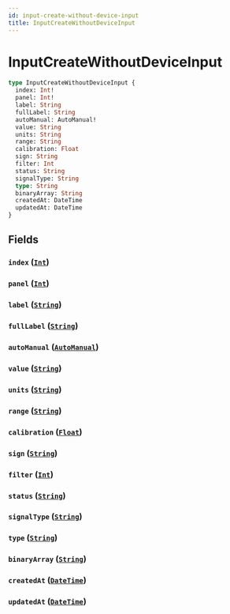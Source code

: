 ```yaml
---
id: input-create-without-device-input
title: InputCreateWithoutDeviceInput
---
```


 # InputCreateWithoutDeviceInput





```graphql
type InputCreateWithoutDeviceInput {
  index: Int!
  panel: Int!
  label: String
  fullLabel: String
  autoManual: AutoManual!
  value: String
  units: String
  range: String
  calibration: Float
  sign: String
  filter: Int
  status: String
  signalType: String
  type: String
  binaryArray: String
  createdAt: DateTime
  updatedAt: DateTime
}
```


## Fields

### `index` ([`Int`](/scalars/int))




### `panel` ([`Int`](/scalars/int))




### `label` ([`String`](/scalars/string))




### `fullLabel` ([`String`](/scalars/string))




### `autoManual` ([`AutoManual`](/enums/auto-manual))




### `value` ([`String`](/scalars/string))




### `units` ([`String`](/scalars/string))




### `range` ([`String`](/scalars/string))




### `calibration` ([`Float`](/scalars/float))




### `sign` ([`String`](/scalars/string))




### `filter` ([`Int`](/scalars/int))




### `status` ([`String`](/scalars/string))




### `signalType` ([`String`](/scalars/string))




### `type` ([`String`](/scalars/string))




### `binaryArray` ([`String`](/scalars/string))




### `createdAt` ([`DateTime`](/scalars/date-time))




### `updatedAt` ([`DateTime`](/scalars/date-time))






